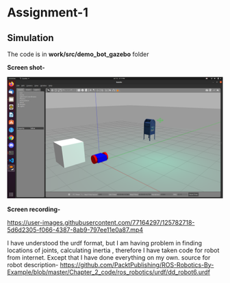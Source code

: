 # Assignment-1
## Simulation

The code is in **work/src/demo_bot_gazebo** folder


**Screen shot-**

<img src="auv_assign_1.png">

**Screen recording-**

https://user-images.githubusercontent.com/77164297/125782718-5d6d2305-f066-4387-8ab9-797ee11e0a87.mp4



I have understood the urdf format, but I am having problem in finding locations of joints, calculating inertia , therefore I have taken code for robot from internet. Except that I have done everything on my own.
source for robot description- https://github.com/PacktPublishing/ROS-Robotics-By-Example/blob/master/Chapter_2_code/ros_robotics/urdf/dd_robot6.urdf